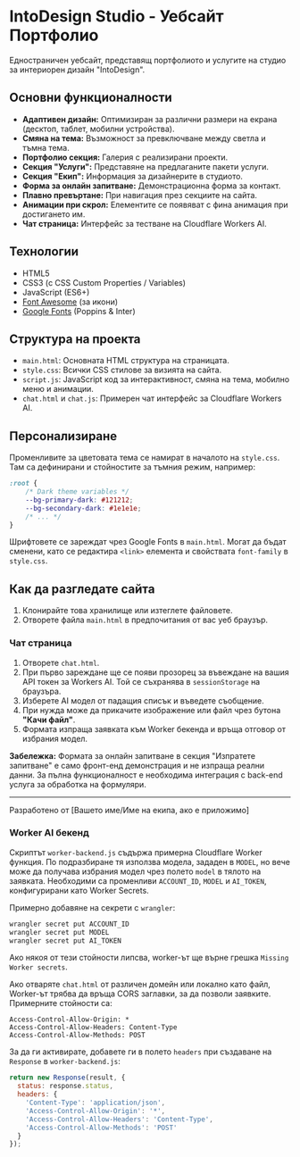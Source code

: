 # IntoDesign Studio - Уебсайт Портфолио

Едностраничен уебсайт, представящ портфолиото и услугите на студио за интериорен дизайн "IntoDesign".

## Основни функционалности

*   **Адаптивен дизайн:** Оптимизиран за различни размери на екрана (десктоп, таблет, мобилни устройства).
*   **Смяна на тема:** Възможност за превключване между светла и тъмна тема.
*   **Портфолио секция:** Галерия с реализирани проекти.
*   **Секция "Услуги":** Представяне на предлаганите пакети услуги.
*   **Секция "Екип":** Информация за дизайнерите в студиото.
*   **Форма за онлайн запитване:** Демонстрационна форма за контакт.
*   **Плавно превъртане:** При навигация през секциите на сайта.
*   **Анимации при скрол:** Елементите се появяват с фина анимация при достигането им.
*   **Чат страница:** Интерфейс за тестване на Cloudflare Workers AI.

## Технологии

*   HTML5
*   CSS3 (с CSS Custom Properties / Variables)
*   JavaScript (ES6+)
*   [Font Awesome](https://fontawesome.com/) (за икони)
*   [Google Fonts](https://fonts.google.com/) (Poppins & Inter)

## Структура на проекта

*   `main.html`: Основната HTML структура на страницата.
*   `style.css`: Всички CSS стилове за визията на сайта.
*   `script.js`: JavaScript код за интерактивност, смяна на тема, мобилно меню и анимации.
*   `chat.html` и `chat.js`: Примерен чат интерфейс за Cloudflare Workers AI.

## Персонализиране

Променливите за цветовата тема се намират в началото на `style.css`. Там са
дефинирани и стойностите за тъмния режим, например:

```css
:root {
    /* Dark theme variables */
    --bg-primary-dark: #121212;
    --bg-secondary-dark: #1e1e1e;
    /* ... */
}
```

Шрифтовете се зареждат чрез Google Fonts в `main.html`. Могат да бъдат сменени,
като се редактира `<link>` елемента и свойствата `font-family` в `style.css`.

## Как да разгледате сайта

1.  Клонирайте това хранилище или изтеглете файловете.
2.  Отворете файла `main.html` в предпочитания от вас уеб браузър.

### Чат страница

1. Отворете `chat.html`.
2. При първо зареждане ще се появи прозорец за въвеждане на вашия API токен за Workers AI. Той се съхранява в `sessionStorage` на браузъра.
3. Изберете AI модел от падащия списък и въведете съобщение.
4. При нужда може да прикачите изображение или файл чрез бутона **"Качи файл"**.
5. Формата изпраща заявката към Worker бекенда и връща отговор от избрания модел.

**Забележка:** Формата за онлайн запитване в секция "Изпратете запитване" е само фронт-енд демонстрация и не изпраща реални данни. За пълна функционалност е необходима интеграция с back-end услуга за обработка на формуляри.

---

Разработено от [Вашето име/Име на екипа, ако е приложимо]

### Worker AI бекенд

Скриптът `worker-backend.js` съдържа примерна Cloudflare Worker функция. По подразбиране тя използва модела, зададен в `MODEL`, но вече може да получава избрания модел чрез полето `model` в тялото на заявката. Необходими са променливи `ACCOUNT_ID`, `MODEL` и `AI_TOKEN`, конфигурирани като Worker Secrets.

Примерно добавяне на секрети с `wrangler`:

```bash
wrangler secret put ACCOUNT_ID
wrangler secret put MODEL
wrangler secret put AI_TOKEN
```

Ако някоя от тези стойности липсва, worker-ът ще върне грешка `Missing Worker secrets`.

Ако отваряте `chat.html` от различен домейн или локално като файл, Worker-ът трябва да връща CORS заглавки, за да позволи заявките. Примерните стойности са:

```text
Access-Control-Allow-Origin: *
Access-Control-Allow-Headers: Content-Type
Access-Control-Allow-Methods: POST
```

За да ги активирате, добавете ги в полето `headers` при създаване на `Response` в `worker-backend.js`:

```javascript
return new Response(result, {
  status: response.status,
  headers: {
    'Content-Type': 'application/json',
    'Access-Control-Allow-Origin': '*',
    'Access-Control-Allow-Headers': 'Content-Type',
    'Access-Control-Allow-Methods': 'POST'
  }
});
```
